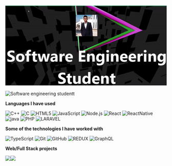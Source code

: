 ![Header](https://github.com/nassimbendaou/nassimbendaou/blob/master/ezgif-7-751bc976cd68.gif)

![Software engineering studentt](https://img.shields.io/badge/-webtipstricks-000000?style=for-the-badge&logo=react&logoColor=white)

**Languages I have used**

![C++](https://img.shields.io/badge/-C++-000000?style=flat&logo=C%2B%2B&logoColor=00599C)
![C](https://img.shields.io/badge/-C%20language-000000?style=flat&logo=C&logoColor=FDFDFD)
![HTML5](https://img.shields.io/badge/-HTML5-000000?style=flat&logo=HTML5)
![JavaScript](https://img.shields.io/badge/-JavaScript-000000?style=flat&logo=javascript)
![Node.js](https://img.shields.io/badge/-Node.js-000000?style=flat&logo=node.js&logoColor=339933)
![React](https://img.shields.io/badge/-React-000000?style=flat&logo=React&logoColor=61DAFB)
![ReactNative](https://img.shields.io/badge/-ReactNative-000000?style=flat&logo=React&logoColor=61DAFB)
![java](https://img.shields.io/badge/-JAVA-000000?style=flat&logo=JAVA&logoColor=FDFDFD)
![PHP](https://img.shields.io/badge/-PHP-000000?style=flat&logo=PHP)
![LARAVEL](https://img.shields.io/badge/-LARAVEL-000000?style=flat&logo=LARAVEL&logoColor=ff9f43)


**Some of the technologies I have worked with**

![TypeScript](https://img.shields.io/badge/-TypeScript-000000?style=flat&logo=typescript&logoColor=007ACC)
![Git](https://img.shields.io/badge/-Git-000000?style=flat&logo=git&logoColor=F05032)
![GitHub](https://img.shields.io/badge/-GitHub-000000?style=flat&logo=github&logoColor=FFFFFF)
![REDUX](https://img.shields.io/badge/-REDUX-000000?style=flat&logo=REDUX&logoColor=8000FF)
![GraphQL](https://img.shields.io/badge/-GraphQL-000000?style=flat&logo=graphql&logoColor=e84393)

**Web/Full Stack projects**



<img align="" height='130px' src="https://github-readme-stats.vercel.app/api?username=adamalston&hide_title=true&show_icons=true&include_all_commits=true&line_height=21&bg_color=0,EC6C6C,FFD479,FFFC79,73FA79&theme=graywhite" /><img align="" height='130px' src="https://github-readme-stats.vercel.app/api/top-langs/?username=adamalston&hide_title=true&layout=compact&bg_color=0,73FA79,73FDFF,7A81FF&theme=graywhite" />

